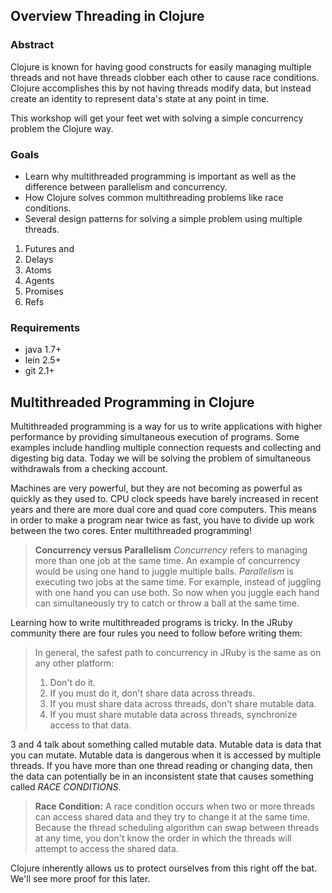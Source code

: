 ## Overview Threading in Clojure

### Abstract

Clojure is known for having good constructs for easily managing multiple threads and not have threads clobber each other to cause race conditions.
Clojure accomplishes this by not having threads modify data, but instead create an identity to represent data's state at any point in time.

This workshop will get your feet wet with solving a simple concurrency problem the Clojure way.

### Goals

* Learn why multithreaded programming is important as well as the difference between parallelism and concurrency.
* How Clojure solves common multithreading problems like race conditions.
* Several design patterns for solving a simple problem using multiple threads.
 1. Futures and
 2. Delays
 3. Atoms
 4. Agents
 5. Promises
 6. Refs

### Requirements

* java 1.7+
* lein 2.5+
* git 2.1+

## Multithreaded Programming in Clojure

Multithreaded programming is a way for us to write applications with higher performance by providing simultaneous execution of programs.  Some examples include handling multiple connection requests and collecting and digesting big data. Today we will be solving the problem of simultaneous withdrawals from a checking account.

Machines are very powerful, but they are not becoming as powerful as quickly as they used to. CPU clock speeds have barely increased in recent years and there are more dual core and quad core computers. This means in order to make a program near twice as fast, you have to divide up work between the two cores. Enter multithreaded programming!

> **Concurrency versus Parallelism** _Concurrency_ refers to managing more than one job at the same time. An example of
> concurrency would be using one hand to juggle multiple balls. _Parallelism_ is executing two jobs at the same time. For
> example, instead of juggling with one hand you can use both. So now when you juggle each hand can simultaneously try to catch or throw a ball at the same time.

Learning how to write multithreaded programs is tricky. In the JRuby community there are four rules you need to follow before writing them:

>   In general, the safest path to concurrency in JRuby is the same as on any other platform:
>   1. Don't do it.
>   2. If you must do it, don't share data across threads.
>   3. If you must share data across threads, don't share mutable data.
>   4. If you must share mutable data across threads, synchronize access to that data.

3 and 4 talk about something called mutable data. Mutable data is data that you can mutate. Mutable data is dangerous when it is accessed by multiple threads. If you have more than one thread reading or changing data, then the data can potentially be in an inconsistent state that causes something called _RACE CONDITIONS_.

> **Race Condition:** A race condition occurs when two or more threads can access shared data and they try to change it at the  same time. Because the thread scheduling algorithm can swap between threads at any time, you don't know the order in which the threads will attempt to access the shared data.

Clojure inherently allows us to protect ourselves from this right off the bat. We'll see more proof for this later.
